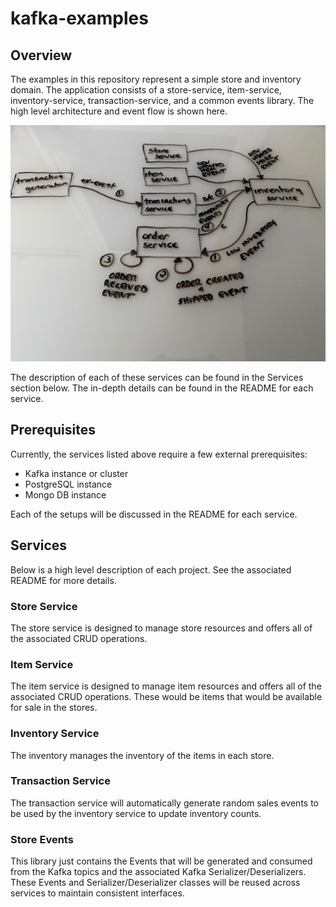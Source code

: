 # kafka-examples

## Overview

The examples in this repository represent a simple store and inventory domain.  The application consists of a store-service, item-service, inventory-service, transaction-service, and a common events library.  The high level architecture and event flow is shown here.

![high-level-arch.jpg](high-level-arch.jpg)

The description of each of these services can be found in the Services section below.  The in-depth details can be found in the README for each service.


## Prerequisites

Currently, the services listed above require a few external prerequisites:

* Kafka instance or cluster
* PostgreSQL instance
* Mongo DB instance

Each of the setups will be discussed in the README for each service.

## Services

Below is a high level description of each project.  See the associated README for more details.

### Store Service

The store service is designed to manage store resources and offers all of the associated CRUD operations.

### Item Service

The item service is designed to manage item resources and offers all of the associated CRUD operations.  These would be items that would be available for sale in the stores.

### Inventory Service

The inventory manages the inventory of the items in each store.

### Transaction Service

The transaction service will automatically generate random sales events to be used by the inventory service to update inventory counts.

### Store Events

This library just contains the Events that will be generated and consumed from the Kafka topics and the associated Kafka Serializer/Deserializers.  These Events and Serializer/Deserializer classes will be reused across services to maintain consistent interfaces.

